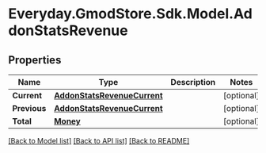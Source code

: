 # Everyday.GmodStore.Sdk.Model.AddonStatsRevenue

## Properties

Name | Type | Description | Notes
------------ | ------------- | ------------- | -------------
**Current** | [**AddonStatsRevenueCurrent**](AddonStatsRevenueCurrent.md) |  | [optional] 
**Previous** | [**AddonStatsRevenueCurrent**](AddonStatsRevenueCurrent.md) |  | [optional] 
**Total** | [**Money**](Money.md) |  | [optional] 

[[Back to Model list]](../README.md#documentation-for-models) [[Back to API list]](../README.md#documentation-for-api-endpoints) [[Back to README]](../README.md)

